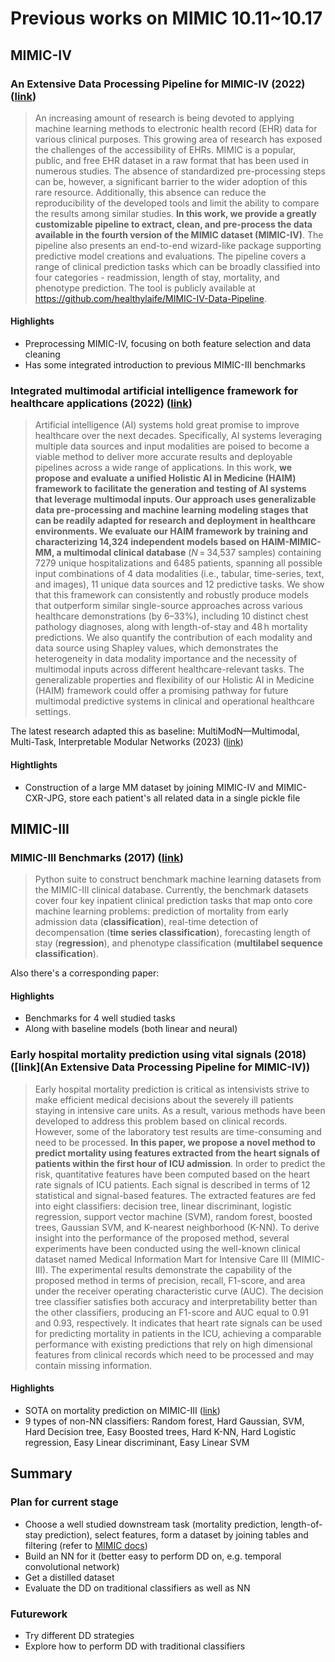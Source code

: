 # Previous works on MIMIC 10.11~10.17

## MIMIC-IV

### An Extensive Data Processing Pipeline for MIMIC-IV (2022) ([link](https://paperswithcode.com/paper/an-extensive-data-processing-pipeline-for))

> An increasing amount of research is being devoted to applying machine learning methods to electronic health record (EHR) data for various clinical purposes. This growing area of research has exposed the challenges of the accessibility of EHRs. MIMIC is a popular, public, and free EHR dataset in a raw format that has been used in numerous studies. The absence of standardized pre-processing steps can be, however, a significant barrier to the wider adoption of this rare resource. Additionally, this absence can reduce the reproducibility of the developed tools and limit the ability to compare the results among similar studies. **In this work, we provide a greatly customizable pipeline to extract, clean, and pre-process the data available in the fourth version of the MIMIC dataset (MIMIC-IV)**. The pipeline also presents an end-to-end wizard-like package supporting predictive model creations and evaluations. The pipeline covers a range of clinical prediction tasks which can be broadly classified into four categories - readmission, length of stay, mortality, and phenotype prediction. The tool is publicly available at https://github.com/healthylaife/MIMIC-IV-Data-Pipeline.

#### Highlights

- Preprocessing MIMIC-IV, focusing on both feature selection and data cleaning
- Has some integrated introduction to previous MIMIC-III benchmarks

### Integrated multimodal artificial intelligence framework for healthcare applications (2022) ([link](https://www.nature.com/articles/s41746-022-00689-4))

> Artificial intelligence (AI) systems hold great promise to improve healthcare over the next decades. Specifically, AI systems leveraging multiple data sources and input modalities are poised to become a viable method to deliver more accurate results and deployable pipelines across a wide range of applications. In this work, **we propose and evaluate a unified Holistic AI in Medicine (HAIM) framework to facilitate the generation and testing of AI systems that leverage multimodal inputs. Our approach uses generalizable data pre-processing and machine learning modeling stages that can be readily adapted for research and deployment in healthcare environments. We evaluate our HAIM framework by training and characterizing 14,324 independent models based on HAIM-MIMIC-MM, a multimodal clinical database** (*N* = 34,537 samples) containing 7279 unique hospitalizations and 6485 patients, spanning all possible input combinations of 4 data modalities (i.e., tabular, time-series, text, and images), 11 unique data sources and 12 predictive tasks. We show that this framework can consistently and robustly produce models that outperform similar single-source approaches across various healthcare demonstrations (by 6–33%), including 10 distinct chest pathology diagnoses, along with length-of-stay and 48 h mortality predictions. We also quantify the contribution of each modality and data source using Shapley values, which demonstrates the heterogeneity in data modality importance and the necessity of multimodal inputs across different healthcare-relevant tasks. The generalizable properties and flexibility of our Holistic AI in Medicine (HAIM) framework could offer a promising pathway for future multimodal predictive systems in clinical and operational healthcare settings.

The latest research adapted this as baseline: MultiModN—Multimodal, Multi-Task, Interpretable Modular Networks (2023) ([link](https://paperswithcode.com/paper/multimodn-multimodal-multi-task-interpretable))

#### Hightlights

- Construction of a large MM dataset by joining MIMIC-IV and MIMIC-CXR-JPG, store each patient's all related data in a single pickle file

## MIMIC-III

### MIMIC-III Benchmarks (2017) ([link](https://github.com/YerevaNN/mimic3-benchmarks))

> Python suite to construct benchmark machine learning datasets from the MIMIC-III clinical database. Currently, the benchmark datasets cover four key inpatient clinical prediction tasks that map onto core machine learning problems: prediction of mortality from early admission data (**classification**), real-time detection of decompensation (**time series classification**), forecasting length of stay (**regression**), and phenotype classification (**multilabel sequence classification**).

Also there's a corresponding paper: 

#### Highlights

- Benchmarks for 4 well studied tasks
- Along with baseline models (both linear and neural)

### Early hospital mortality prediction using vital signals (2018) ([link](An Extensive Data Processing Pipeline for MIMIC-IV))

> Early hospital mortality prediction is critical as intensivists strive to make efficient medical decisions about the severely ill patients staying in intensive care units. As a result, various methods have been developed to address this problem based on clinical records. However, some of the laboratory test results are time-consuming and need to be processed. **In this paper, we propose a novel method to predict mortality using features extracted from the heart signals of patients within the first hour of ICU admission**. In order to predict the risk, quantitative features have been computed based on the heart rate signals of ICU patients. Each signal is described in terms of 12 statistical and signal-based features. The extracted features are fed into eight classifiers: decision tree, linear discriminant, logistic regression, support vector machine (SVM), random forest, boosted trees, Gaussian SVM, and K-nearest neighborhood (K-NN). To derive insight into the performance of the proposed method, several experiments have been conducted using the well-known clinical dataset named Medical Information Mart for Intensive Care III (MIMIC-III). The experimental results demonstrate the capability of the proposed method in terms of precision, recall, F1-score, and area under the receiver operating characteristic curve (AUC). The decision tree classifier satisfies both accuracy and interpretability better than the other classifiers, producing an F1-score and AUC equal to 0.91 and 0.93, respectively. It indicates that heart rate signals can be used for predicting mortality in patients in the ICU, achieving a comparable performance with existing predictions that rely on high dimensional features from clinical records which need to be processed and may contain missing information.

#### Highlights

- SOTA on mortality prediction on MIMIC-III ([link](https://paperswithcode.com/sota/mortality-prediction-on-mimic-iii))
- 9 types of non-NN classifiers: Random forest, Hard Gaussian, SVM, Hard Decision tree, Easy Boosted trees, Hard K-NN, Hard Logistic regression, Easy Linear discriminant, Easy Linear SVM

## Summary

### Plan for current stage

- Choose a well studied downstream task (mortality prediction, length-of-stay prediction), select features, form a dataset by joining tables and filtering (refer to [MIMIC docs](https://mimic.mit.edu/docs/iv/))
- Build an NN for it (better easy to perform DD on, e.g. temporal convolutional network)
- Get a distilled dataset
- Evaluate the DD on traditional classifiers as well as NN

### Futurework

- Try different DD strategies
- Explore how to perform DD with traditional classifiers